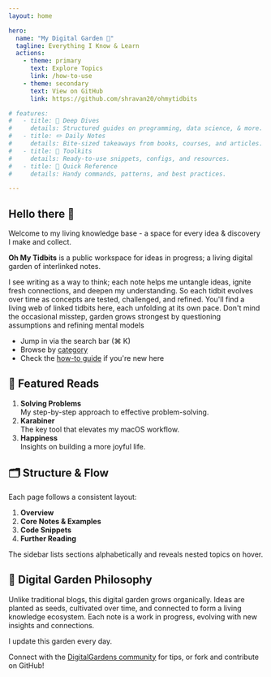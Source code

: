 ```yaml
---
layout: home

hero:
  name: "My Digital Garden 🌱"
  tagline: Everything I Know & Learn
  actions:
    - theme: primary
      text: Explore Topics
      link: /how-to-use
    - theme: secondary
      text: View on GitHub
      link: https://github.com/shravan20/ohmytidbits

# features:
#   - title: 📘 Deep Dives
#     details: Structured guides on programming, data science, & more.
#   - title: ✏️ Daily Notes
#     details: Bite-sized takeaways from books, courses, and articles.
#   - title: 🔧 Toolkits
#     details: Ready-to-use snippets, configs, and resources.
#   - title: 🎯 Quick Reference
#     details: Handy commands, patterns, and best practices.

---
```


<StatsCards />

## Hello there 👋

Welcome to my living knowledge base - a space for every idea & discovery I make and collect.

**Oh My Tidbits** is a public workspace for ideas in progress; a living digital garden of interlinked notes.  

I see writing as a way to think; each note helps me untangle ideas, ignite fresh connections, and deepen my understanding.
So each tidbit evolves over time as concepts are tested, challenged, and refined. You'll find a living web of linked tidbits here, each unfolding at its own pace. Don't mind the occasional misstep, garden grows strongest by questioning assumptions and refining mental models

- Jump in via the search bar (⌘ K)
- Browse by [category](/categories)
- Check the [how-to guide](/how-to-use) if you're new here

## 🌟 Featured Reads

1. **Solving Problems**  
   My step-by-step approach to effective problem-solving.  
2. **Karabiner**  
   The key tool that elevates my macOS workflow.  
3. **Happiness**  
   Insights on building a more joyful life.

## 🗂️ Structure & Flow

Each page follows a consistent layout:  

1. **Overview**
2. **Core Notes & Examples**
3. **Code Snippets**
4. **Further Reading**

The sidebar lists sections alphabetically and reveals nested topics on hover.

## 🌱 Digital Garden Philosophy

Unlike traditional blogs, this digital garden grows organically. Ideas are planted as seeds, cultivated over time, and connected to form a living knowledge ecosystem. Each note is a work in progress, evolving with new insights and connections.

I update this garden every day.

Connect with the [DigitalGardens community](https://reddit.com/r/digitalgardens) for tips, or fork and contribute on GitHub!
